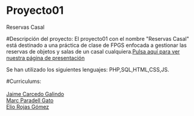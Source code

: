 # Proyecto01
Reservas Casal

#Descripción del proyecto:
  El proyecto01 con el nombre "Reservas Casal" está destinado a una práctica de clase de FPGS enfocada a gestionar las reservas de objetos   y salas de un casal cualquiera.[Pulsa aquí para ver nuestra página de presentación](https://maaarcrz.github.io/Proyecto01/)

  Se han utilizado los siguientes lenguajes: PHP,SQL,HTML,CSS,JS.
  
#Curriculums:</br></br>
  [Jaime Carcedo Galindo]( https://jaimecll.github.io)</br>
  [Marc Paradell Gato]( https://Maaarcrz.github.io)</br>
  [Elio Rojas Gómez]( https://importantelio.github.io)</br>


